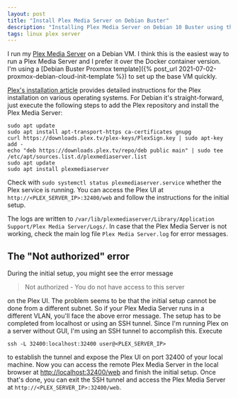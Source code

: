 ```yaml
---
layout: post
title: "Install Plex Media Server on Debian Buster"
description: "Installing Plex Media Server on Debian 10 Buster using the official Apt repository is quick and easy."
tags: linux plex server
---
```


I run my [Plex Media Server](https://www.plex.tv) on a Debian VM. I think this is the easiest way to run a
Plex Media Server and I prefer it over the Docker container version. I'm using a
[Debian Buster Proxmox template]({% post_url 2021-07-02-proxmox-debian-cloud-init-template %}) to set up the base VM quickly.

[Plex's installation article](https://support.plex.tv/articles/200288586-installation) provides detailed
instructions for the Plex installation on various operating systems. For Debian it's straight-forward, just execute
the following steps to add the Plex repository and install the Plex Media Server:

```shell
sudo apt update
sudo apt install apt-transport-https ca-certificates gnupg
curl https://downloads.plex.tv/plex-keys/PlexSign.key | sudo apt-key add -
echo "deb https://downloads.plex.tv/repo/deb public main" | sudo tee /etc/apt/sources.list.d/plexmediaserver.list
sudo apt update
sudo apt install plexmediaserver
```

Check with `sudo systemctl status plexmediaserver.service` whether the Plex service is running. You can access the Plex
UI at `http://<PLEX_SERVER_IP>:32400/web` and follow the instructions for the initial setup.

The logs are written to `/var/lib/plexmediaserver/Library/Application Support/Plex Media Server/Logs/`. In case that the
Plex Media Server is not working, check the main log file `Plex Media Server.log` for error messages.

## The "Not authorized" error

During the initial setup, you might see the error message

> Not authorized - You do not have access to this server

on the Plex UI. The problem seems to be that the initial setup cannot be done from a different subnet. So if
your Plex Media Server runs in a different VLAN, you'll face the above error message. The setup has to be completed from
localhost or using an SSH tunnel. Since I'm running Plex on a server without GUI, I'm using an SSH tunnel to accomplish
this. Execute

```shell
ssh -L 32400:localhost:32400 user@<PLEX_SERVER_IP>
```

to establish the tunnel and expose the Plex UI on port 32400 of your local machine. Now you can access the remote Plex
Media Server in the local browser at <http://localhost:32400/web> and finish the initial setup. Once that's done, you can
exit the SSH tunnel and access the Plex Media Server at `http://<PLEX_SERVER_IP>:32400/web`.

